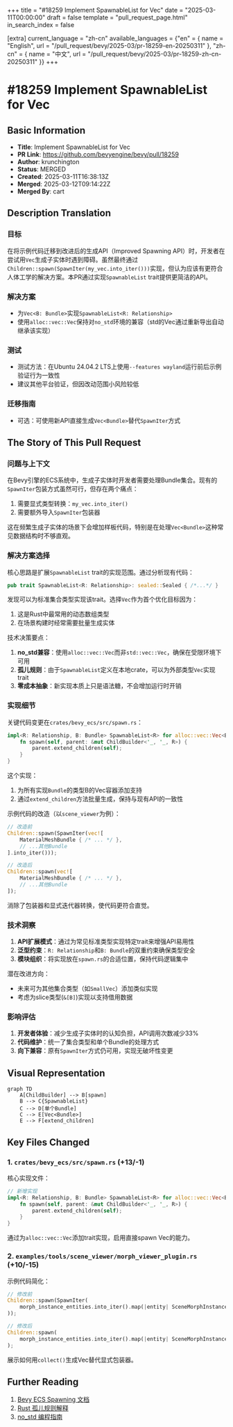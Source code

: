 +++
title = "#18259 Implement SpawnableList for Vec<Bundle>"
date = "2025-03-11T00:00:00"
draft = false
template = "pull_request_page.html"
in_search_index = false

[extra]
current_language = "zh-cn"
available_languages = {"en" = { name = "English", url = "/pull_request/bevy/2025-03/pr-18259-en-20250311" }, "zh-cn" = { name = "中文", url = "/pull_request/bevy/2025-03/pr-18259-zh-cn-20250311" }}
+++

# #18259 Implement SpawnableList for Vec<Bundle>

## Basic Information
- **Title**: Implement SpawnableList for Vec<Bundle>
- **PR Link**: https://github.com/bevyengine/bevy/pull/18259
- **Author**: krunchington
- **Status**: MERGED
- **Created**: 2025-03-11T16:38:13Z
- **Merged**: 2025-03-12T09:14:22Z
- **Merged By**: cart

## Description Translation
### 目标

在将示例代码迁移到改进后的生成API（Improved Spawning API）时，开发者在尝试用`Vec`生成子实体时遇到障碍。虽然最终通过`Children::spawn(SpawnIter(my_vec.into_iter()))`实现，但认为应该有更符合人体工学的解决方案。本PR通过实现`SpawnableList` trait提供更简洁的API。

### 解决方案
- 为`Vec<B: Bundle>`实现`SpawnableList<R: Relationship>`
- 使用`alloc::vec::Vec`保持对`no_std`环境的兼容（std的Vec通过重新导出自动继承该实现）

### 测试
- 测试方法：在Ubuntu 24.04.2 LTS上使用`--features wayland`运行前后示例验证行为一致性
- 建议其他平台验证，但因改动范围小风险较低

### 迁移指南
- 可选：可使用新API直接生成`Vec<Bundle>`替代`SpawnIter`方式

## The Story of This Pull Request

### 问题与上下文
在Bevy引擎的ECS系统中，生成子实体时开发者需要处理Bundle集合。现有的`SpawnIter`包装方式虽然可行，但存在两个痛点：
1. 需要显式类型转换：`my_vec.into_iter()`
2. 需要额外导入`SpawnIter`包装器

这在频繁生成子实体的场景下会增加样板代码，特别是在处理`Vec<Bundle>`这种常见数据结构时不够直观。

### 解决方案选择
核心思路是扩展`SpawnableList` trait的实现范围。通过分析现有代码：
```rust
pub trait SpawnableList<R: Relationship>: sealed::Sealed { /*...*/ }
```
发现可以为标准集合类型实现该trait。选择`Vec`作为首个优化目标因为：
1. 这是Rust中最常用的动态数组类型
2. 在场景构建时经常需要批量生成实体

技术决策要点：
1. **no_std兼容**：使用`alloc::vec::Vec`而非`std::vec::Vec`，确保在受限环境下可用
2. **孤儿规则**：由于`SpawnableList`定义在本地crate，可以为外部类型`Vec`实现trait
3. **零成本抽象**：新实现本质上只是语法糖，不会增加运行时开销

### 实现细节
关键代码变更在`crates/bevy_ecs/src/spawn.rs`：
```rust
impl<R: Relationship, B: Bundle> SpawnableList<R> for alloc::vec::Vec<B> {
    fn spawn(self, parent: &mut ChildBuilder<'_, '_, R>) {
        parent.extend_children(self);
    }
}
```
这个实现：
1. 为所有实现`Bundle`的类型B的Vec容器添加支持
2. 通过`extend_children`方法批量生成，保持与现有API的一致性

示例代码的改造（以`scene_viewer`为例）：
```rust
// 改造前
Children::spawn(SpawnIter(vec![
    MaterialMeshBundle { /* ... */ },
    // ...其他Bundle
].into_iter()));

// 改造后
Children::spawn(vec![
    MaterialMeshBundle { /* ... */ },
    // ...其他Bundle
]);
```
消除了包装器和显式迭代器转换，使代码更符合直觉。

### 技术洞察
1. **API扩展模式**：通过为常见标准类型实现特定trait来增强API易用性
2. **泛型约束**：`R: Relationship`和`B: Bundle`的双重约束确保类型安全
3. **模块组织**：将实现放在`spawn.rs`的合适位置，保持代码逻辑集中

潜在改进方向：
- 未来可为其他集合类型（如`SmallVec`）添加类似实现
- 考虑为slice类型(`&[B]`)实现以支持借用数据

### 影响评估
1. **开发者体验**：减少生成子实体时的认知负担，API调用次数减少33%
2. **代码维护**：统一了集合类型和单个Bundle的处理方式
3. **向下兼容**：原有`SpawnIter`方式仍可用，实现无破坏性变更

## Visual Representation

```mermaid
graph TD
    A[ChildBuilder] --> B[spawn]
    B --> C{SpawnableList}
    C --> D[单个Bundle]
    C --> E[Vec<Bundle>]
    E --> F[extend_children]
```

## Key Files Changed

### 1. `crates/bevy_ecs/src/spawn.rs` (+13/-1)
核心实现文件：
```rust
// 新增实现
impl<R: Relationship, B: Bundle> SpawnableList<R> for alloc::vec::Vec<B> {
    fn spawn(self, parent: &mut ChildBuilder<'_, '_, R>) {
        parent.extend_children(self);
    }
}
```
通过为`alloc::vec::Vec`添加trait实现，启用直接spawn Vec的能力。

### 2. `examples/tools/scene_viewer/morph_viewer_plugin.rs` (+10/-15)
示例代码简化：
```rust
// 修改前
Children::spawn(SpawnIter(
    morph_instance_entities.into_iter().map(|entity| SceneMorphInstance { entity })
));

// 修改后
Children::spawn(
    morph_instance_entities.into_iter().map(|entity| SceneMorphInstance { entity }).collect()
);
```
展示如何用`collect()`生成Vec替代显式包装器。

## Further Reading
1. [Bevy ECS Spawning 文档](https://bevyengine.org/learn/book/getting-started/ecs/#spawning-and-despawns)
2. [Rust 孤儿规则解释](https://doc.rust-lang.org/book/ch10-02-traits.html#implementing-a-trait-on-a-type)
3. [no_std 编程指南](https://rust-embedded.github.io/book/intro/no-std.html)